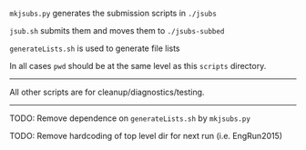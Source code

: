 ``mkjsubs.py`` generates the submission scripts in ``./jsubs``

``jsub.sh`` submits them and moves them to ``./jsubs-subbed``

``generateLists.sh`` is used to generate file lists

In all cases ``pwd`` should be at the same level as this ``scripts`` directory.

---

All other scripts are for cleanup/diagnostics/testing.

---

TODO: Remove dependence on ``generateLists.sh`` by ``mkjsubs.py``

TODO: Remove hardcoding of top level dir for next run (i.e. EngRun2015)
